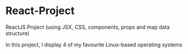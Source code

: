 # React-Project

ReactJS Project (using JSX, CSS, components, props and map data structure)

In this project, I display 4 of my favourite Linux-based operating systems
